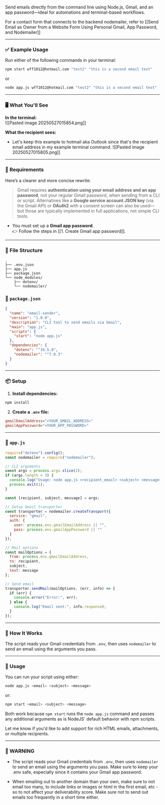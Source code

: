 Send emails directly from the command line using Node.js, Gmail, and an app password—ideal for automations and terminal-based workflows.

For a contact form that connects to the backend nodemailer, refer to [[Send Email as Owner from a Website Form Using Personal Gmail, App Password, and Nodemailer]]

---

### ✅ Example Usage

Run either of the following commands in your terminal:

```bash
npm start wff1012@hotmail.com "test2" "this is a second email test"
```

or

```bash
node app.js wff1012@hotmail.com "test2" "this is a second email test"
```

---

### 🖥️ What You'll See

**In the terminal:**  
![[Pasted image 20250527015854.png]]

**What the recipient sees:**
- Let's keep this example to hotmail aka Outlook since that's the recipient email address in my example terminal command.
![[Pasted image 20250527015805.png]]

---

### 🔐 Requirements

Here’s a clearer and more concise rewrite:

> Gmail requires **authentication using your email address and an app password**, not your regular Gmail password, when sending from a CLI or script. Alternatives like a **Google service account JSON key** (via the Gmail API) or **OAuth2** with a consent screen can also be used—but those are typically implemented in full applications, not simple CLI tools.
>

- You must set up a **Gmail app password**.  
    👉 Follow the steps in [[1. Create Gmail app password]].
    

---

### 📁 File Structure

```
.
├── .env.json
├── app.js
├── package.json
└── node_modules/
    ├── dotenv/
    └── nodemailer/
```

### 📜 `package.json`

```json
{
  "name": "email-sender",
  "version": "1.0.0",
  "description": "CLI tool to send emails via Gmail",
  "main": "app.js",
  "scripts": {
    "start": "node app.js"
  },
  "dependencies": {
    "dotenv": "^16.5.0",
    "nodemailer": "^7.0.3"
  }
}
```


---

### 📦 Setup

1. **Install dependencies:**
```bash
npm install
```

2. **Create a `.env` file:**
```ini
gmailEmailAddress="<YOUR_GMAIL_ADDRESS>"
gmailAppPassword="<YOUR_APP_PASSWORD>"
```

---

### 📂 `app.js`

```js
require("dotenv").config();
const nodemailer = require("nodemailer");

// CLI arguments
const args = process.argv.slice(2);
if (args.length < 3) {
  console.log("Usage: node app.js <recipient_email> <subject> <message>");
  process.exit(1);
}

const [recipient, subject, message] = args;

// Setup Gmail transporter
const transporter = nodemailer.createTransport({
  service: "gmail",
  auth: {
    user: process.env.gmailEmailAddress || "",
    pass: process.env.gmailAppPassword || ""
  }
});

// Mail options
const mailOptions = {
  from: process.env.gmailEmailAddress,
  to: recipient,
  subject,
  text: message
};

// Send email
transporter.sendMail(mailOptions, (err, info) => {
  if (err) {
    console.error("Error:", err);
  } else {
    console.log("Email sent:", info.response);
  }
});
```

---

### 🧠 How It Works

The script reads your Gmail credentials from `.env`, then uses `nodemailer` to send an email using the arguments you pass.

---

### 🏁 Usage

You can run your script using either:

```bash
node app.js <email> <subject> <message>
```

or:

```bash
npm start <email> <subject> <message>
```

Both work because `npm start` runs the `node app.js` command and passes any additional arguments as is NodeJS' default behavior with npm scripts.

Let me know if you'd like to add support for rich HTML emails, attachments, or multiple recipients.

---

### 🧠 WARNING

- The script reads your Gmail credentials from `.env`, then uses `nodemailer` to send an email using the arguments you pass. Make sure to keep your .env safe, especially since it contains your Gmail app password.

- When emailing out to another domain than your own, make sure to not email too many, to include links or images or html in the first email, etc - so to not affect your deliverability score. Make sure not to send out emails too frequently in a short time either.

